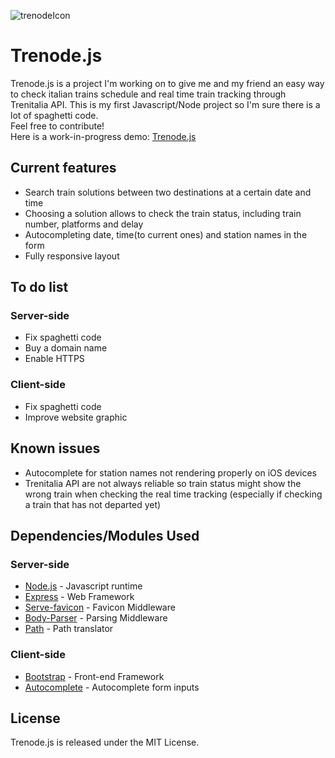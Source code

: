 ![trenodeIcon](https://github.com/FrancescoTorgano/Trenode.js/blob/master/images/favicon.ico)
# Trenode.js
Trenode.js is a project I'm working on to give me and my friend an easy way to check italian trains schedule and real time train tracking through Trenitalia API. 
This is my first Javascript/Node project so I'm sure there is a lot of spaghetti code. <br/>
Feel free to contribute! <br/>
Here is a work-in-progress demo: [Trenode.js](http://35.180.198.183:8080/)

## Current features
* Search train solutions between two destinations at a certain date and time
* Choosing a solution allows to check the train status, including train number, platforms and delay
* Autocompleting  date, time(to current ones) and station names in the form
* Fully responsive layout
## To do list
### Server-side
* Fix spaghetti code
* Buy a domain name
* Enable HTTPS
### Client-side
* Fix spaghetti code
* Improve website graphic

## Known issues
* Autocomplete for station names not rendering properly on iOS devices
* Trenitalia API are not always reliable so train status might show the wrong train when checking the real time tracking (especially if checking a train that has not departed yet)

## Dependencies/Modules Used
### Server-side
* [Node.js](https://github.com/nodejs/node) - Javascript runtime
* [Express](https://github.com/expressjs/express) - Web Framework
* [Serve-favicon](https://github.com/expressjs/serve-favicon) - Favicon Middleware
* [Body-Parser](https://github.com/expressjs/body-parser) - Parsing Middleware
* [Path](https://github.com/jinder/path) - Path translator
### Client-side
* [Bootstrap](https://github.com/twbs/bootstrap) - Front-end Framework
* [Autocomplete](https://github.com/kraaden/autocomplete) - Autocomplete form inputs

## License
Trenode.js is released under the MIT License.
